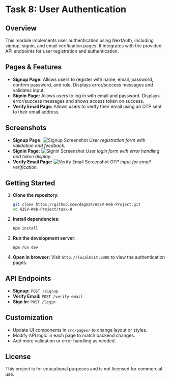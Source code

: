 # Task 8: User Authentication

## Overview
This module implements user authentication using NextAuth, including signup, signin, and email verification pages. It integrates with the provided API endpoints for user registration and authentication.

## Pages & Features
- **Signup Page:** Allows users to register with name, email, password, confirm password, and role. Displays error/success messages and validates input.
- **Signin Page:** Allows users to log in with email and password. Displays error/success messages and shows access token on success.
- **Verify Email Page:** Allows users to verify their email using an OTP sent to their email address.

## Screenshots
- **Signup Page:**
  ![Signup Screenshot](../screenshoots/signup.png)
  *User registration form with validation and feedback.*
- **Signin Page:**
  ![Signin Screenshot](../screenshoots/signin.png)
  *User login form with error handling and token display.*
- **Verify Email Page:**
  ![Verify Email Screenshot](../screenshoots/verify-email.png)
  *OTP input for email verification.*

## Getting Started
1. **Clone the repository:**
   ```bash
   git clone https://github.com/dagm24/A2SV-Web-Project.git
   cd A2SV-Web-Project/task-8
   ```
2. **Install dependencies:**
   ```bash
   npm install
   ```
3. **Run the development server:**
   ```bash
   npm run dev
   ```
4. **Open in browser:**
   Visit `http://localhost:3000` to view the authentication pages.

## API Endpoints
- **Signup:** `POST /signup`
- **Verify Email:** `POST /verify-email`
- **Sign In:** `POST /login`

## Customization
- Update UI components in `src/pages/` to change layout or styles.
- Modify API logic in each page to match backend changes.
- Add more validation or error handling as needed.

## License
This project is for educational purposes and is not licensed for commercial use.
